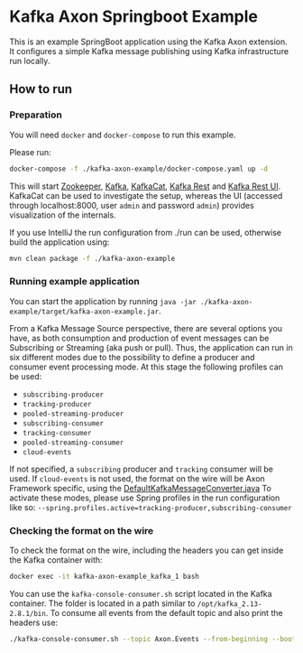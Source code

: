 # Kafka Axon Springboot Example

This is an example SpringBoot application using the Kafka Axon extension. 
It configures a simple Kafka message publishing using Kafka infrastructure run locally. 

## How to run

### Preparation

You will need `docker` and `docker-compose` to run this example.

Please run:

```bash 
docker-compose -f ./kafka-axon-example/docker-compose.yaml up -d
```

This will start [Zookeeper](https://zookeeper.apache.org/), [Kafka](https://github.com/wurstmeister/kafka-docker),
[KafkaCat](https://github.com/edenhill/kafkacat), [Kafka Rest](https://github.com/nodefluent/kafka-rest)
and [Kafka Rest UI](https://github.com/nodefluent/kafka-rest-ui).
KafkaCat can be used to investigate the setup, whereas the UI (accessed through localhost:8000, user `admin` and
password `admin`) provides visualization of the internals.

If you use IntelliJ the run configuration from ./run can be used, otherwise build the application using:

```bash
mvn clean package -f ./kafka-axon-example 
``` 

### Running example application

You can start the application by running `java -jar ./kafka-axon-example/target/kafka-axon-example.jar`.

From a Kafka Message Source perspective, there are several options you have, as both consumption and production of
event messages can be Subscribing or Streaming (aka push or pull).
Thus, the application can run in six different modes due to the possibility to define a producer
and consumer event processing mode.
At this stage the following profiles can be used:

  * `subscribing-producer`
  * `tracking-producer`
  * `pooled-streaming-producer`
  * `subscribing-consumer`
  * `tracking-consumer`
  * `pooled-streaming-consumer`
  * `cloud-events`

If not specified, a `subscribing` producer and `tracking` consumer will be used.
If `cloud-events` is not used, the format on the wire will be Axon Framework specific, using the
[DefaultKafkaMessageConverter.java](https://github.com/AxonFramework/extension-kafka/blob/master/kafka/src/main/java/org/axonframework/extensions/kafka/eventhandling/DefaultKafkaMessageConverter.java)
To activate these modes, please use Spring profiles in the run configuration like so:
`--spring.profiles.active=tracking-producer,subscribing-consumer`

### Checking the format on the wire

To check the format on the wire, including the headers you can get inside the Kafka container with:

```bash
docker exec -it kafka-axon-example_kafka_1 bash
```

You can use the `kafka-console-consumer.sh` script located in the Kafka container. The folder is located in a path
similar to `/opt/kafka_2.13-2.8.1/bin`. To consume all events from the default topic and also print the headers use:

```bash
./kafka-console-consumer.sh --topic Axon.Events --from-beginning --bootstrap-server localhost:9092 --property print.headers=true
```
